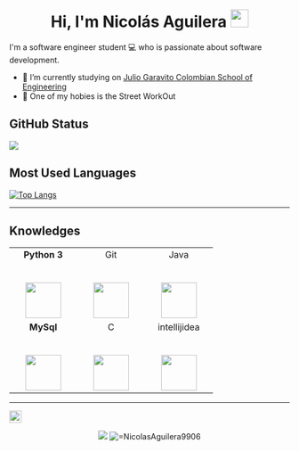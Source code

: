 <h1 align="center">Hi, I'm Nicolás Aguilera <img height="32px" src="https://cdn.svgporn.com/logos/git-icon.svg"> </h1>
<p  align ="left"> I'm a software engineer student 💻 who is passionate about software development.</p>

* 🔭 I’m currently studying on [Julio Garavito Colombian School of Engineering](https://www.escuelaing.edu.co/es/)
* 🥊 One of my hobies is the Street WorkOut



<h2 align="left">GitHub Status </h2>


<div>
    <img  src="https://github-readme-stats.vercel.app/api?username=NicolasAguilera9906&show_icons=true&theme=dracula")>
</div>

<h2 align="left">Most Used Languages </h2>

[![Top Langs](https://github-readme-stats.vercel.app/api/top-langs/?username==NicolasAguilera9906)](https://github.com/NicolasAguilera9906/github-readme-stats) 




    
  
---

<h2 align="left">Knowledges </h2>

<table>
  <tbody>
    <tr valign="top">
      <td width="25%" align="center">
         <span><b>Python 3</b></span><br><br><br>
        <img height="64px" src="https://cdn.svgporn.com/logos/python.svg">
      </td>
      <td width="25%" align="center">
        <span>Git</span><br><br><br>
        <img height="64px" src="https://cdn.svgporn.com/logos/git-icon.svg">
      </td>
      <td width="25%" align="center">
        <span>Java</span><br><br><br>
        <img height="64px" src="https://cdn.svgporn.com/logos/java.svg">
      </td>
    </tr>
      <td width="25%" align="center">
        <span><b>MySql</b></span><br><br><br>
        <img height="64px" src="https://cdn.svgporn.com/logos/mysql.svg">
      </td>
      <td width="25%" align="center">
        <span>C</span><br><br><br>
        <img height="64px" src="https://cdn.svgporn.com/logos/c.svg">
      </td>
      <td width="25%" align="center">
        <span>intellijidea</span><br><br><br>
        <img height="64px" src="https://cdn.jsdelivr.net/npm/simple-icons@3.7.0/icons/intellijidea.svg">
      </td>
    </tr>
    
  </tbody>
</table>
</p>

<hr>


<a href="https://github.com/=NicolasAguilera9906">
  <img align="center" alt="Prashant's Github" width="22px" src="https://cdn.jsdelivr.net/npm/simple-icons@v3/icons/github.svg" />
</a>

</p>

<p align="center">

<img src="https://img.shields.io/badge/dynamic/json?color=brightgreen&label=followers&query=followers&url=https%3A%2F%2Fapi.github.com%2Fusers%2FRincon10" />
<img src="https://komarev.com/ghpvc/?username==NicolasAguilera9906" alt="=NicolasAguilera9906" />

</p>
